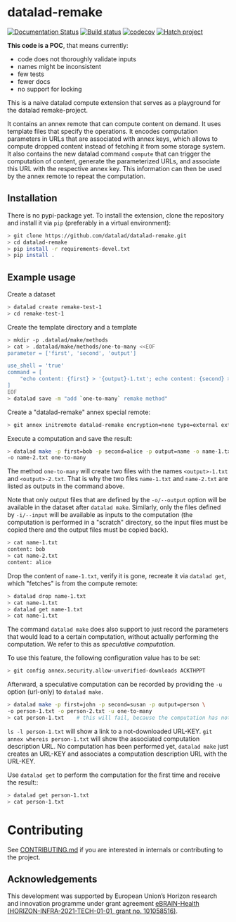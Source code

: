 # datalad-remake

[![Documentation Status](https://readthedocs.org/projects/datalad-remake/badge/?version=latest)](https://datalad-remake.readthedocs.io/en/latest/?badge=latest)
[![Build status](https://ci.appveyor.com/api/projects/status/25vbds4nncadopf8/branch/main?svg=true)](https://ci.appveyor.com/project/mih/datalad-remake/branch/main)
[![codecov](https://codecov.io/github/datalad/datalad-remake/graph/badge.svg?token=EBVAZXLF0J)](https://codecov.io/github/datalad/datalad-remake)
[![Hatch project](https://img.shields.io/badge/%F0%9F%A5%9A-Hatch-4051b5.svg)](https://github.com/pypa/hatch)


**This code is a POC**, that means currently:
- code does not thoroughly validate inputs
- names might be inconsistent
- few tests
- fewer docs
- no support for locking

This is a naive datalad compute extension that serves as a playground for
the datalad remake-project. 

It contains an annex remote that can compute content on demand. It uses template
files that specify the operations. It encodes computation parameters in URLs
that are associated with annex keys, which allows to compute dropped content
instead of fetching it from some storage system.  It also contains the new
datalad command `compute` that
can trigger the computation of content, generate the parameterized URLs, and
associate this URL with the respective annex key. This information can then
be used by the annex remote to repeat the computation.

## Installation

There is no pypi-package yet. To install the extension, clone the repository
and install it via `pip` (preferably in a virtual environment):

```bash
> git clone https://github.com/datalad/datalad-remake.git
> cd datalad-remake
> pip install -r requirements-devel.txt
> pip install .
```


## Example usage

Create a dataset


```bash
> datalad create remake-test-1
> cd remake-test-1
```

Create the template directory and a template

```bash
> mkdir -p .datalad/make/methods
> cat > .datalad/make/methods/one-to-many <<EOF
parameter = ['first', 'second', 'output']

use_shell = 'true'
command = [
    "echo content: {first} > '{output}-1.txt'; echo content: {second} > '{output}-2.txt'",
]
EOF
> datalad save -m "add `one-to-many` remake method"
```

Create a "datalad-remake" annex special remote:
```bash
> git annex initremote datalad-remake encryption=none type=external externaltype=datalad-remake
```

Execute a computation and save the result:
```bash
> datalad make -p first=bob -p second=alice -p output=name -o name-1.txt \
-o name-2.txt one-to-many
```
The method `one-to-many` will create two files with the names `<output>-1.txt`
and `<output>-2.txt`. That is why the two files `name-1.txt` and `name-2.txt`
are listed as outputs in the command above.

Note that only output files that are defined by the `-o/--output` option will
be available in the dataset after `datalad make`. Similarly, only the files
defined by `-i/--input` will be available as inputs to the computation (the
computation is performed in a "scratch" directory, so the input files must be
copied there and the output files must be copied back).

```bash
> cat name-1.txt
content: bob
> cat name-2.txt
content: alice
```

Drop the content of `name-1.txt`, verify it is gone, recreate it via
`datalad get`, which "fetches" is from the compute remote:

```bash
> datalad drop name-1.txt
> cat name-1.txt
> datalad get name-1.txt
> cat name-1.txt
``` 

The command `datalad make` does also support to just record the parameters
that would lead to a certain computation, without actually performing the
computation. We refer to this as *speculative computation*.

To use this feature, the following configuration value has to be set:

```bash
> git config annex.security.allow-unverified-downloads ACKTHPPT
```

Afterward, a speculative computation can be recorded by providing the `-u` option
(url-only) to `datalad make`.

```bash
> datalad make -p first=john -p second=susan -p output=person \
-o person-1.txt -o person-2.txt -u one-to-many
> cat person-1.txt    # this will fail, because the computation has not yet been performed
```

`ls -l person-1.txt` will show a link to a not-downloaded URL-KEY.
`git annex whereis person-1.txt` will show the associated computation description URL.
No computation has been performed yet, `datalad make` just creates an URL-KEY and
associates a computation description URL with the URL-KEY.

Use `datalad get` to perform the computation for the first time and receive the result::
```bash
> datalad get person-1.txt
> cat person-1.txt
```


# Contributing

See [CONTRIBUTING.md](CONTRIBUTING.md) if you are interested in internals or
contributing to the project.

## Acknowledgements

This development was supported by European Union’s Horizon research and
innovation programme under grant agreement [eBRAIN-Health
(HORIZON-INFRA-2021-TECH-01-01, grant no.
101058516)](https://cordis.europa.eu/project/id/101058516).
